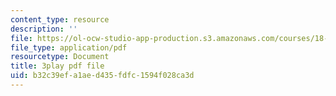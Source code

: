 ```yaml
---
content_type: resource
description: ''
file: https://ol-ocw-studio-app-production.s3.amazonaws.com/courses/18-01sc-single-variable-calculus-fall-2010/b32c39efa1aed435fdfc1594f028ca3d_1RLctDS2hUQ.pdf
file_type: application/pdf
resourcetype: Document
title: 3play pdf file
uid: b32c39ef-a1ae-d435-fdfc-1594f028ca3d
---
```

